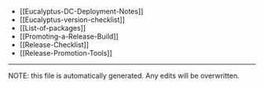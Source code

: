 * [[Eucalyptus-DC-Deployment-Notes]]
* [[Eucalyptus-version-checklist]]
* [[List-of-packages]]
* [[Promoting-a-Release-Build]]
* [[Release-Checklist]]
* [[Release-Promotion-Tools]]

*****
NOTE: this file is automatically generated. Any edits will be overwritten.
